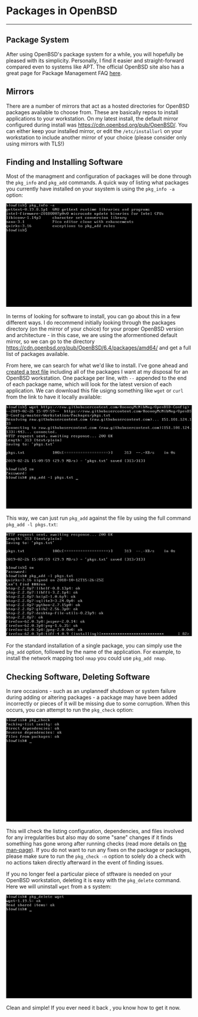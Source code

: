# Packages in OpenBSD
---

## Package System
After using OpenBSD's package system for a while, you will hopefully be pleased with its simplicity. Personally, I find it easier and straight-forward compared even to systems like APT. The official OpenBSD site also has a great page for Package Management FAQ [here](https://www.openbsd.org/faq/faq15.html).

## Mirrors
There are a number of mirrors that act as a hosted directories for OpenBSD packages available to choose from. These are basically repos to install applications to your workstation. On my latest install, the default mirror configured during install was  	https://cdn.openbsd.org/pub/OpenBSD/. You can either keep your installed mirror, or edit the ```/etc/installurl``` on your workstation to include another mirror of your choice (please consider only using mirrors with TLS!)

## Finding and Installing Software
Most of the managment and configuration of packages will be done through the ```pkg_info``` and ```pkg_add``` commands. A quick way of listing what packages you currently have installed on your ssystem is using the ```pkg_info -a``` option:

![check](https://raw.githubusercontent.com/RooneyMcNibNug/OpenBSD-Config/master/Workstation/Packages/pkg_info_installed.png)

In terms of looking for software to install, you can go about this in a few different ways. I do recommend initially looking through the packages directory (on the mirror of your choice) for your proper OpenBSD version and architecture - in this case, we are using the aformentioned default mirror, so we can go to the directory https://cdn.openbsd.org/pub/OpenBSD/6.4/packages/amd64/ and get a full list of packages available.

From here, we can search for what we'd like to install. I've gone ahead and [created a text file](https://github.com/RooneyMcNibNug/OpenBSD-Config/blob/master/Workstation/Packages/pkgs.txt) including all of the packages I want at my disposal for an OpenBSD workstation. One package per line, with ```--``` appended to the end of each package name, which will look for the latest version of each application. We can download this file usigng something like ```wget``` or ```curl``` from the link to have it locally available:

![wget it](https://raw.githubusercontent.com/RooneyMcNibNug/OpenBSD-Config/master/Workstation/Packages/pkg_add_dash_l.png)

This way, we can just run ```pkg_add``` against the file by using the full command ```pkg_add -l pkgs.txt```:

![adding packages from a list within a file](https://raw.githubusercontent.com/RooneyMcNibNug/OpenBSD-Config/master/Workstation/Packages/pkg_add_dash_l2.png)

For the standard installation of a single package, you can simply use the ```pkg_add``` option, followed by the name of the application. For example, to install the network mapping tool ```nmap``` you could use ```pkg_add nmap```.

## Checking Software, Deleting Software
In rare occasions - such as an unplannedf shutdown or system failure during adding or altering packages - a package may have been added incorrectly or pieces of it will be missing due to some corruption. When this occurs, you can attempt to run the ```pkg_check``` option:

![check it out](https://raw.githubusercontent.com/RooneyMcNibNug/OpenBSD-Config/master/Workstation/Packages/pkg_check.png)

This will check the listing configuration, dependencies, and files involved for any irregularities but also may do some "sane" changes if it finds something has gone wrong after running checks (read more details on [the man-page](https://man.openbsd.org/pkg_check)). If you do not want to run any fixes on the package or packages, please make sure to run the ```pkg_check -n``` option to solely do a check with no actions taken directly afterward in the event of finding issues.

If you no longer feel a particular piece of stftware is needed on your OpenBSD workstation, deleting it is easy with the ```pkg_delete``` command. Here we will uninstall ```wget``` from a s system:

![deleting pkg](https://raw.githubusercontent.com/RooneyMcNibNug/OpenBSD-Config/master/Workstation/Packages/pkg_delete.png)

Clean and simple! If you ever need it back , you know how to get it now. 
